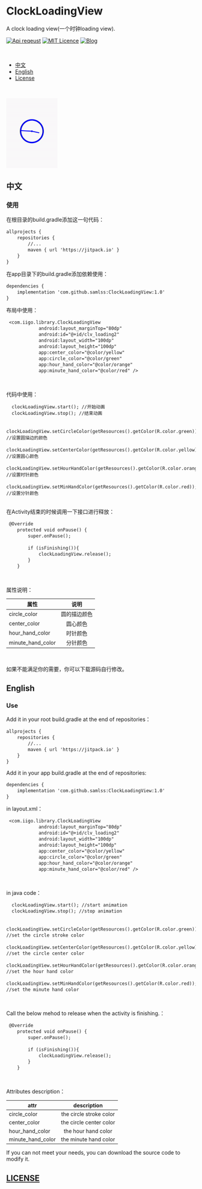 # ClockLoadingView
A clock loading view(一个时钟loading view).

[![Api reqeust](https://img.shields.io/badge/api-11+-green.svg)](https://github.com/samlss/ClockLoadingView)  [![MIT Licence](https://badges.frapsoft.com/os/mit/mit.svg?v=103)](https://github.com/samlss/ClockLoadingView/blob/master/LICENSE) [![Blog](https://img.shields.io/badge/samlss-blog-orange.svg)](https://blog.csdn.net/Samlss)

<br>

  * [中文](#%E4%B8%AD%E6%96%87)
  * [English](#english)
  * [License](#license)

<br>

![gif1](https://github.com/samlss/ClockLoadingView/blob/master/screenshots/screenshot1.gif)



## 中文

### 使用<br>
在根目录的build.gradle添加这一句代码：
```
allprojects {
    repositories {
        //...
        maven { url 'https://jitpack.io' }
    }
}
```

在app目录下的build.gradle添加依赖使用：
```
dependencies {
    implementation 'com.github.samlss:ClockLoadingView:1.0'
}
```

布局中使用：
```
 <com.iigo.library.ClockLoadingView
            android:layout_marginTop="80dp"
            android:id="@+id/clv_loading2"
            android:layout_width="100dp"
            android:layout_height="100dp"
            app:center_color="@color/yellow"
            app:circle_color="@color/green"
            app:hour_hand_color="@color/orange"
            app:minute_hand_color="@color/red" />
```

<br>

代码中使用：
```
  clockLoadingView.start(); //开始动画
  clockLoadingView.stop(); //结束动画
  
  clockLoadingView.setCircleColor(getResources().getColor(R.color.green)); //设置圆描边的颜色
  clockLoadingView.setCenterColor(getResources().getColor(R.color.yellow)); //设置圆心颜色
  clockLoadingView.setHourHandColor(getResources().getColor(R.color.orange)); //设置时针颜色
  clockLoadingView.setMinHandColor(getResources().getColor(R.color.red)); //设置分针颜色
```

<br>
在Activity结束的时候调用一下接口进行释放：

```
 @Override
    protected void onPause() {
        super.onPause();

        if (isFinishing()){
            clockLoadingView.release();
        }
    }
```

<br>

属性说明：

| 属性        | 说明           |
| ------------- |:-------------:|
| circle_color      | 圆的描边颜色 |
| center_color | 圆心颜色 |
| hour_hand_color | 时针颜色 |
| minute_hand_color | 分针颜色 |

<br>

如果不能满足你的需要，你可以下载源码自行修改。

## English

### Use<br>
Add it in your root build.gradle at the end of repositories：
```
allprojects {
    repositories {
        //...
        maven { url 'https://jitpack.io' }
    }
}
```

Add it in your app build.gradle at the end of repositories:
```
dependencies {
    implementation 'com.github.samlss:ClockLoadingView:1.0'
}
```


in layout.xml：
```
 <com.iigo.library.ClockLoadingView
            android:layout_marginTop="80dp"
            android:id="@+id/clv_loading2"
            android:layout_width="100dp"
            android:layout_height="100dp"
            app:center_color="@color/yellow"
            app:circle_color="@color/green"
            app:hour_hand_color="@color/orange"
            app:minute_hand_color="@color/red" />
```

<br>

in java code：
```
  clockLoadingView.start(); //start animation
  clockLoadingView.stop(); //stop animation
  
  clockLoadingView.setCircleColor(getResources().getColor(R.color.green)); //set the circle stroke color
  clockLoadingView.setCenterColor(getResources().getColor(R.color.yellow)); //set the circle center color
  clockLoadingView.setHourHandColor(getResources().getColor(R.color.orange)); //set the hour hand color
  clockLoadingView.setMinHandColor(getResources().getColor(R.color.red)); //set the minute hand color
```
<br>

Call the below mehod to release when the activity is finishing.：
```
 @Override
    protected void onPause() {
        super.onPause();

        if (isFinishing()){
            clockLoadingView.release();
        }
    }
```

<br>

Attributes description：

| attr        | description  |
| ------------- |:-------------:|
| circle_color      | the circle stroke color |
| center_color | the circle center color |
| hour_hand_color | the hour hand color |
| minute_hand_color | the minute hand color |

If you can not meet your needs, you can download the source code to modify it.

[id]: http://example.com/ "Optional Title Here"

## [LICENSE](https://github.com/samlss/PeasLoadingView/blob/master/LICENSE)

